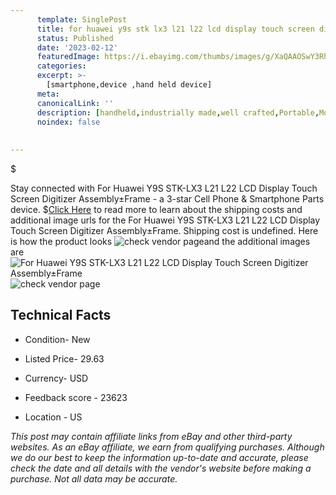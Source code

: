 ```yaml
---
      template: SinglePost
      title: for huawei y9s stk lx3 l21 l22 lcd display touch screen digitizer assembly frame
      status: Published
      date: '2023-02-12'
      featuredImage: https://i.ebayimg.com/thumbs/images/g/XaQAAOSwY3RhC5~7/s-l225.jpg
      categories: 
      excerpt: >-
        [smartphone,device ,hand held device]
      meta:
      canonicalLink: ''
      description: [handheld,industrially made,well crafted,Portable,Mobile,Compact,Convenient,Lightweight,Maneuverable,Man-portable,Miniature,Carriable,Hand-held,Light,Holdable,Transportable,Mobile device,Pocket-sized,On-the-go,Wireless,Cordless,Compact size,Convenient size, smartphone,device ,hand held device]
      noindex: false
      
        
---
```

$

Stay connected with For Huawei Y9S STK-LX3 L21 L22 LCD Display Touch Screen Digitizer Assembly±Frame - a 3-star Cell Phone & Smartphone Parts device.
$[Click Here](https://www.ebay.com/itm/224706230089?hash=item345188f749%3Ag%3AXaQAAOSwY3RhC5%7E7&mkevt=1&mkcid=1&mkrid=711-53200-19255-0&campid=%253CePNCampaignId%253E&customid=%253CreferenceId%253E&toolid=10049) to read more to learn about the shipping costs and additional image urls for the For Huawei Y9S STK-LX3 L21 L22 LCD Display Touch Screen Digitizer Assembly±Frame. Shipping cost is undefined. Here is how the product looks ![check vendor page](https://i.ebayimg.com/thumbs/images/g/XaQAAOSwY3RhC5~7/s-l225.jpg)and the additional images are![For Huawei Y9S STK-LX3 L21 L22 LCD Display Touch Screen Digitizer Assembly±Frame](https://i.ebayimg.com/images/g/XaQAAOSwY3RhC5~7/s-l1200.jpg)![check vendor page](https://origin-galleryplus.ebayimg.com/ws/web/224706230089_2_0_1/225x225.jpg,https://origin-galleryplus.ebayimg.com/ws/web/224706230089_3_0_1/225x225.jpg)



 ## Technical Facts 



     
      

 - Condition- New 


      

 - Listed Price- 29.63 


      

 - Currency- USD 


      

 - Feedback score - 23623 


      

 - Location - US 


      
      

 *_This post may contain affiliate links from eBay and other third-party websites. As an eBay affiliate, we earn from qualifying purchases. Although we do our best to keep the information up-to-date and accurate, please check the date and all details with the vendor's website before making a purchase. Not all data may be accurate._*






